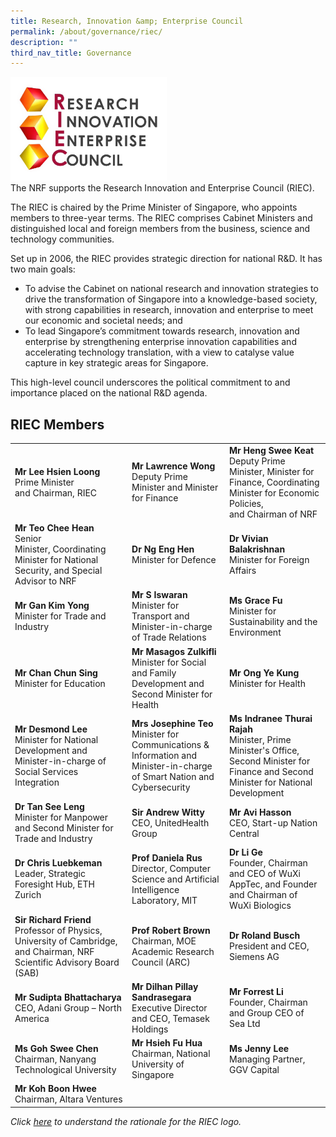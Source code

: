 ```yaml
---
title: Research, Innovation &amp; Enterprise Council
permalink: /about/governance/riec/
description: ""
third_nav_title: Governance
---
```

<img src="/images/riec-logo%20big.png" alt="RIEC" style="width:250px"><br>
The NRF supports the Research Innovation and Enterprise Council (RIEC).

The RIEC is chaired by the Prime Minister of Singapore, who appoints members to three-year terms. The RIEC comprises Cabinet Ministers and distinguished local and foreign members from the business, science and technology communities.

Set up in 2006, the RIEC provides strategic direction for national R&amp;D. It has two main goals:

* To advise the Cabinet on national research and innovation strategies to drive the transformation of Singapore into a knowledge-based society, with strong capabilities in research, innovation and enterprise to meet our economic and societal needs; and
* To lead Singapore’s commitment towards research, innovation and enterprise by strengthening enterprise innovation capabilities and accelerating technology translation, with a view to catalyse value capture in key strategic areas for Singapore.

This high-level council underscores the political commitment to and importance placed on the national R&amp;D agenda.

## RIEC Members ##

| | |  |
| -------- | -------- | -------- |
| **Mr Lee Hsien Loong** <br>Prime Minister and&nbsp;Chairman, RIEC | **Mr Lawrence Wong** <br>Deputy Prime Minister and Minister for Finance | **Mr Heng Swee Keat** <br>Deputy Prime Minister,&nbsp;Minister for Finance, Coordinating Minister for Economic Policies, and&nbsp;Chairman of NRF |
| **Mr Teo Chee Hean** <br>Senior Minister,&nbsp;Coordinating Minister for&nbsp;National Security, and&nbsp;Special Advisor to NRF | **Dr Ng Eng Hen** <br>Minister for Defence | **Dr&nbsp;Vivian Balakrishnan**<br>Minister for Foreign Affairs
| **Mr Gan Kim Yong**<br>Minister for Trade and Industry | **Mr&nbsp;S Iswaran**<br>Minister for Transport and Minister-in-charge of Trade Relations | **Ms Grace Fu**<br>Minister for Sustainability and the Environment
|**Mr Chan Chun Sing**<br>Minister for Education | **Mr Masagos Zulkifli**<br> Minister for Social and Family Development and Second Minister for Health | **Mr Ong Ye Kung**<br>Minister for Health
| **Mr Desmond Lee**<br>Minister for National Development and Minister-in-charge of Social Services Integration | **Mrs Josephine Teo** <br>Minister for Communications &amp; Information and Minister-in-charge of Smart Nation and Cybersecurity | **Ms Indranee Thurai Rajah** <br>Minister, Prime Minister's Office, Second Minister for Finance and Second Minister for National Development
|**Dr Tan See Leng**<br>Minister for Manpower and Second Minister for Trade and Industry |**Sir Andrew Witty** <br> CEO, UnitedHealth Group | **Mr Avi Hasson** <br> CEO, Start-up Nation Central
|**Dr Chris Luebkeman**<br> Leader, Strategic Foresight Hub, ETH Zurich | **Prof Daniela Rus** <br> Director, Computer Science and Artificial Intelligence Laboratory, MIT | **Dr Li Ge** <br>Founder, Chairman and CEO of WuXi AppTec, and Founder and Chairman of WuXi Biologics
| **Sir Richard Friend** <br>Professor of Physics, University of Cambridge, and Chairman, NRF Scientific Advisory Board (SAB) | **Prof Robert Brown**<br>Chairman, MOE Academic Research Council (ARC) | **Dr Roland Busch** <br>President and CEO, Siemens AG
|**Mr Sudipta Bhattacharya** <br> CEO, Adani Group – North America | **Mr Dilhan Pillay Sandrasegara**<br>Executive Director and CEO, Temasek Holdings | **Mr Forrest Li**<br>Founder, Chairman and Group CEO of Sea Ltd
|**Ms Goh Swee Chen**<br>Chairman, Nanyang Technological University |**Mr Hsieh Fu Hua**<br>Chairman, National University of Singapore |**Ms Jenny Lee**<br>Managing Partner, GGV Capital
|**Mr Koh Boon Hwee**<br>Chairman, Altara Ventures

*Click [here](https://www.nrf.gov.sg/rieclogo/) to understand the rationale for the RIEC logo.*